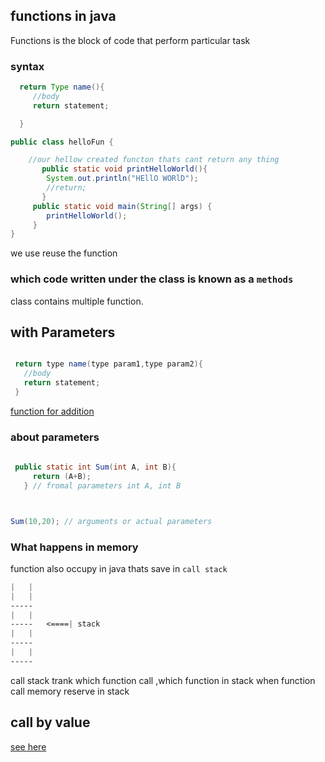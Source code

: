 
## functions in java
 
 Functions is the block of code that perform particular task
 
 ### syntax

 ```java
   return Type name(){
      //body
      return statement;

   }
 ```

```java
public class helloFun {

    //our hellow created functon thats cant return any thing
       public static void printHelloWorld(){
        System.out.println("HEllO WORlD");
        //return;
       }
     public static void main(String[] args) {
        printHelloWorld();
     }
}
```

 we use reuse the function

### which code written under the class is known as a ``methods``

class contains multiple function.


## with Parameters

```java

 return type name(type param1,type param2){
   //body
   return statement;
 }

```
[function for addition](./addFun.java)

### about parameters

```java
 
 public static int Sum(int A, int B){
     return (A+B);
   } // fromal parameters int A, int B



Sum(10,20); // arguments or actual parameters

```

### What happens in memory
 function also occupy in java thats save in ``call stack``
 ```css
 |   |
 |   |
 -----
 |   |
 -----   <====| stack 
 |   |
 ----- 
 |   |
 -----
 ```
 call stack trank which function call ,which function in stack
 when function call memory reserve in stack

 ## call by value
  [see here](./swap.java)


 